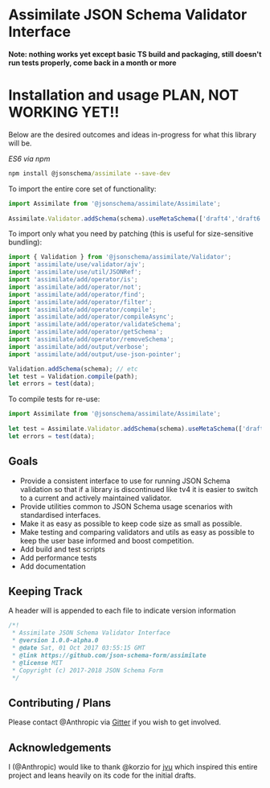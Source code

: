 # Assimilate JSON Schema Validator Interface
**Note: nothing works yet except basic TS build and packaging, still doesn't run tests properly, come back in a month or more**

Installation and usage PLAN, NOT WORKING YET!!
===================================
Below are the desired outcomes and ideas in-progress for what this library will be.

*ES6 via npm*
```cmd
npm install @jsonschema/assimilate --save-dev
```

To import the entire core set of functionality:
```javascript
import Assimilate from '@jsonschema/assimilate/Assimilate';
 
Assimilate.Validator.addSchema(schema).useMetaSchema(['draft4','draft6','$data']).validate(data);
```

To import only what you need by patching (this is useful for size-sensitive bundling):
```javascript
import { Validation } from '@jsonschema/assimilate/Validator';
import 'assimilate/use/validator/ajv';
import 'assimilate/use/util/JSONRef';
import 'assimilate/add/operator/is';
import 'assimilate/add/operator/not';
import 'assimilate/add/operator/find';
import 'assimilate/add/operator/filter';
import 'assimilate/add/operator/compile';
import 'assimilate/add/operator/compileAsync';
import 'assimilate/add/operator/validateSchema';
import 'assimilate/add/operator/getSchema';
import 'assimilate/add/operator/removeSchema';
import 'assimilate/add/output/verbose';
import 'assimilate/add/output/use-json-pointer';

Validation.addSchema(schema); // etc 
let test = Validation.compile(path);
let errors = test(data);
```
To compile tests for re-use:
```javascript
import Assimilate from '@jsonschema/assimilate/Assimilate';
 
let test = Assimilate.Validator.addSchema(schema).useMetaSchema(['draft4','draft6','$data']).compile();
let errors = test(data);
```

## Goals
- Provide a consistent interface to use for running JSON Schema validation so that if
  a library is discontinued like tv4 it is easier to switch to a current and actively 
  maintained validator.
- Provide utilities common to JSON Schema usage scenarios with standardised interfaces.
- Make it as easy as possible to keep code size as small as possible.
- Make testing and comparing validators and utils as easy as possible to keep the user 
  base informed and boost competition.
- Add build and test scripts
- Add performance tests
- Add documentation


## Keeping Track
A header will is appended to each file to indicate version information

```javascript
/*!
 * Assimilate JSON Schema Validator Interface
 * @version 1.0.0-alpha.0
 * @date Sat, 01 Oct 2017 03:55:15 GMT
 * @link https://github.com/json-schema-form/assimilate
 * @license MIT
 * Copyright (c) 2017-2018 JSON Schema Form
 */
```

## Contributing / Plans
Please contact @Anthropic via [Gitter](https://gitter.im/Anthropic) if you wish to get involved.

## Acknowledgements
I (@Anthropic) would like to thank @korzio for [jvu](https://github.com/korzio/jvu) which inspired this 
entire project and leans heavily on its code for the initial drafts.

